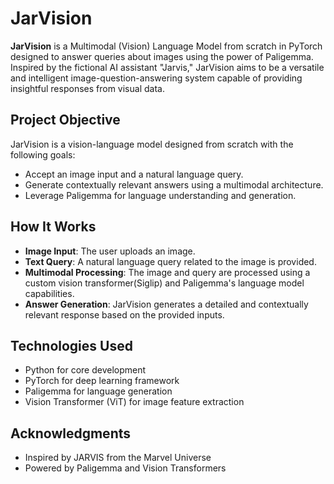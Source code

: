 # JarVision


**JarVision** is a Multimodal (Vision) Language Model from scratch in PyTorch designed to answer queries about images using the power of Paligemma. Inspired by the fictional AI assistant "Jarvis," JarVision aims to be a versatile and intelligent image-question-answering system capable of providing insightful responses from visual data.

## Project Objective

JarVision is a vision-language model designed from scratch with the following goals:

* Accept an image input and a natural language query.
* Generate contextually relevant answers using a multimodal architecture.
* Leverage Paligemma for language understanding and generation.

## How It Works

* **Image Input**: The user uploads an image.
* **Text Query**: A natural language query related to the image is provided.
* **Multimodal Processing**: The image and query are processed using a custom vision transformer(Siglip) and Paligemma's language model capabilities.
* **Answer Generation**: JarVision generates a detailed and contextually relevant response based on the provided inputs.

## Technologies Used

* Python for core development
* PyTorch for deep learning framework
* Paligemma for language generation
* Vision Transformer (ViT) for image feature extraction


## Acknowledgments

* Inspired by JARVIS from the Marvel Universe
* Powered by Paligemma and Vision Transformers